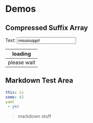 # Demos

## Compressed Suffix Array

Text: <input id="input1" value="mississippi!" class="font-family: monospace;">
<!--<button>Update</button>-->

| loading     |
|-------------|
| please wait |


## Markdown Test Area

``` yaml
this: is
some: 42
yaml
 - yes
```

> markdown stuff



<script src="https://cdnjs.cloudflare.com/ajax/libs/require.js/2.3.3/require.min.js"></script>
<script>
    document.title = "SDSL \u2013 " + document.title;
    var exports = {};
    var main = () => {
        if (typeof require === "undefined")
            setTimeout(main, 100);
        else
        {
            require.config({
                paths: {
                    "bind": "./lib/bind",
                    "jquery": "https://code.jquery.com/jquery-3.2.0.min"
                }
            });
            require(
                ["./bind"],
                () => require(
                        ["./lib/index", "jquery"],
                        () => require(["index.js"], 
                        () => {})),
                () => {});
        }
    };
    main();
</script>